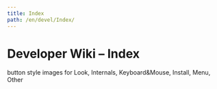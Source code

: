 ```yaml
---
title: Index
path: /en/devel/Index/
---
```

# Developer Wiki – Index
button style images for Look, Internals, Keyboard&Mouse, Install, Menu, Other
